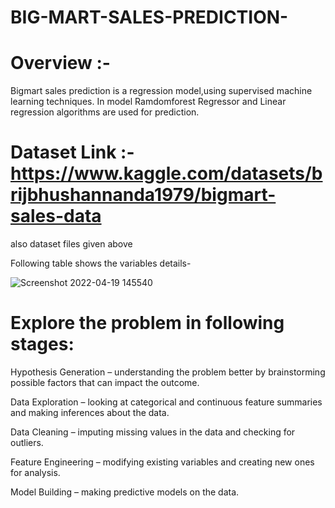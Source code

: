 # BIG-MART-SALES-PREDICTION-

# Overview :- 

Bigmart sales prediction is a regression model,using supervised machine learning techniques. In model Ramdomforest Regressor and Linear regression algorithms are used for prediction.

# Dataset Link :- https://www.kaggle.com/datasets/brijbhushannanda1979/bigmart-sales-data
 also dataset files given above
 

Following table shows the variables details- 

![Screenshot 2022-04-19 145540](https://user-images.githubusercontent.com/103623927/163975781-1003b534-1438-4cb7-8883-24a25c6e76be.png)




# Explore the problem in following stages:

Hypothesis Generation – understanding the problem better by brainstorming possible factors that can impact the outcome.

Data Exploration – looking at categorical and continuous feature summaries and making inferences about the data.

Data Cleaning – imputing missing values in the data and checking for outliers.

Feature Engineering – modifying existing variables and creating new ones for analysis.

Model Building – making predictive models on the data.
